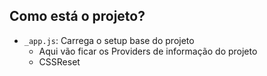

## Como está o projeto?
- `_app.js`: Carrega o setup base do projeto
  - Aqui vão ficar os Providers de informação do projeto
  - CSSReset